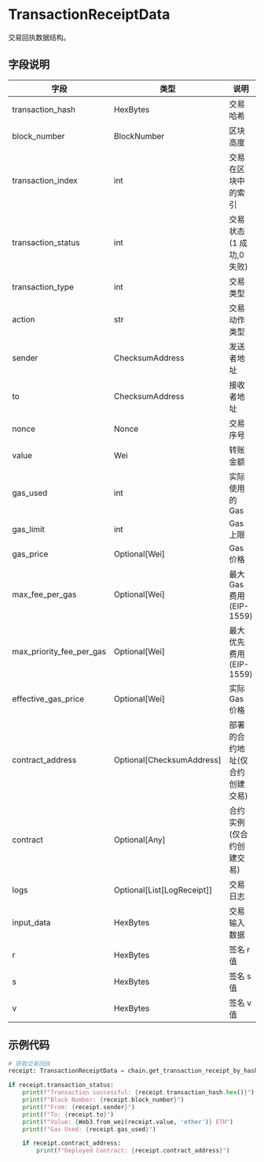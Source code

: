 # TransactionReceiptData

交易回执数据结构。

## 字段说明

| 字段                     | 类型                       | 说明                           |
| ------------------------ | -------------------------- | ------------------------------ |
| transaction_hash         | HexBytes                   | 交易哈希                       |
| block_number             | BlockNumber                | 区块高度                       |
| transaction_index        | int                        | 交易在区块中的索引             |
| transaction_status       | int                        | 交易状态(1 成功,0 失败)        |
| transaction_type         | int                        | 交易类型                       |
| action                   | str                        | 交易动作类型                   |
| sender                   | ChecksumAddress            | 发送者地址                     |
| to                       | ChecksumAddress            | 接收者地址                     |
| nonce                    | Nonce                      | 交易序号                       |
| value                    | Wei                        | 转账金额                       |
| gas_used                 | int                        | 实际使用的 Gas                 |
| gas_limit                | int                        | Gas 上限                       |
| gas_price                | Optional[Wei]              | Gas 价格                       |
| max_fee_per_gas          | Optional[Wei]              | 最大 Gas 费用(EIP-1559)        |
| max_priority_fee_per_gas | Optional[Wei]              | 最大优先费用(EIP-1559)         |
| effective_gas_price      | Optional[Wei]              | 实际 Gas 价格                  |
| contract_address         | Optional[ChecksumAddress]  | 部署的合约地址(仅合约创建交易) |
| contract                 | Optional[Any]              | 合约实例(仅合约创建交易)       |
| logs                     | Optional[List[LogReceipt]] | 交易日志                       |
| input_data               | HexBytes                   | 交易输入数据                   |
| r                        | HexBytes                   | 签名 r 值                      |
| s                        | HexBytes                   | 签名 s 值                      |
| v                        | HexBytes                   | 签名 v 值                      |

## 示例代码

```python
# 获取交易回执
receipt: TransactionReceiptData = chain.get_transaction_receipt_by_hash("0x...")

if receipt.transaction_status:
    print(f"Transaction successful: {receipt.transaction_hash.hex()}")
    print(f"Block Number: {receipt.block_number}")
    print(f"From: {receipt.sender}")
    print(f"To: {receipt.to}")
    print(f"Value: {Web3.from_wei(receipt.value, 'ether')} ETH")
    print(f"Gas Used: {receipt.gas_used}")

    if receipt.contract_address:
        print(f"Deployed Contract: {receipt.contract_address}")
```
